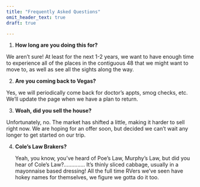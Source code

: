 ```yaml
---
title: "Frequently Asked Questions"
omit_header_text: true
draft: true

---
```


1. **How long are you doing this for?**

  We aren’t sure! At least for the next 1-2 years, we want to have enough time to experience all of the places in the contiguous 48 that we might want to move to, as well as see all the sights along the way.

2. **Are you coming back to Vegas?**

  Yes, we will periodically come back for doctor’s appts, smog checks, etc. We’ll update the page when we have a plan to return.

3. **Woah, did you sell the house?**

  Unfortunately, no. The market has shifted a little, making it harder to sell right now. We are hoping for an offer soon, but decided we can’t wait any longer to get started on our trip.

4. **Cole’s Law Brakers?**

   Yeah, you know, you’ve heard of Poe’s Law, Murphy’s Law, but did you hear of Cole’s Law?.............. It’s thinly sliced cabbage, usually in a mayonnaise based dressing! All the full time RVers we’ve seen have hokey names for themselves, we figure we gotta do it too.

